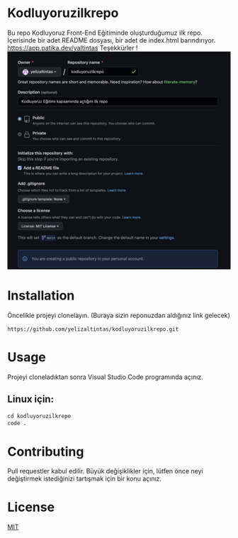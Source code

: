 # Kodluyoruzilkrepo
Bu repo Kodluyoruz Front-End Eğitiminde oluşturduğumuz ilk repo. İçerisinde bir adet README dosyası, bir adet de index.html barındırıyor. https://app.patika.dev/yaltintas Teşekkürler !
![Kodluyoruzilrepo](1.png)
# Installation
Öncelikle projeyi clonelayın. (Buraya sizin reponuzdan aldığınız link gelecek)
```
https://github.com/yelizaltintas/kodluyoruzilkrepo.git
```
# Usage
Projeyi cloneladıktan sonra Visual Studio Code programında açınız.
## Linux için:
```
cd kodluyoruzilkrepo
code .
```
# Contributing
Pull requestler kabul edilir. Büyük değişiklikler için, lütfen önce neyi değiştirmek istediğinizi tartışmak için bir konu açınız.
# License
[MIT](https://choosealicense.com/licenses/mit/)

